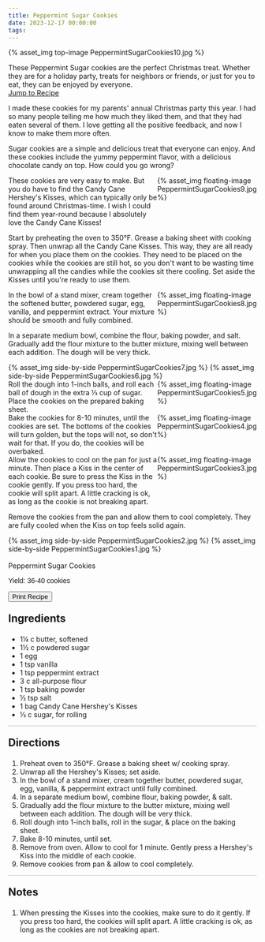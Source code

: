 ```yaml
---
title: Peppermint Sugar Cookies
date: 2023-12-17 00:00:00
tags:
---
```


{% asset_img top-image PeppermintSugarCookies10.jpg %}
<div class="post-body">
These Peppermint Sugar cookies are the perfect Christmas treat. Whether they are for a holiday party, treats for neighbors or friends, or just for you to eat, they can be enjoyed by everyone. 

<br>
<!--more-->

<a class="jump-to-recipe-btn" href="#recipejump"> 
    Jump to Recipe
</a>

I made these cookies for my parents' annual Christmas party this year. I had so many people telling me how much they liked them, and that they had eaten several of them. I love getting all the positive feedback, and now I know to make them more often. 

Sugar cookies are a simple and delicious treat that everyone can enjoy. And these cookies include the yummy peppermint flavor, with a delicious chocolate candy on top. How could you go wrong? 

<div style="display:flex;">
These cookies are very easy to make. But you do have to find the Candy Cane Hershey's Kisses, which can typically only be found around Christmas-time. I wish I could find them year-round because I absolutely love the Candy Cane Kisses!
<div>
    {% asset_img floating-image PeppermintSugarCookies9.jpg %}
</div>
</div>

Start by preheating the oven to 350°F. Grease a baking sheet with cooking spray. Then unwrap all the Candy Cane Kisses. This way, they are all ready for when you place them on the cookies. They need to be placed on the cookies while the cookies are still hot, so you don't want to be wasting time unwrapping all the candies while the cookies sit there cooling. Set aside the Kisses until you're ready to use them. 

<div style="display:flex;">
In the bowl of a stand mixer, cream together the softened butter, powdered sugar, egg, vanilla, and peppermint extract. Your mixture should be smooth and fully combined. 
<div>
    {% asset_img floating-image PeppermintSugarCookies8.jpg %}
</div>
</div>

In a separate medium bowl, combine the flour, baking powder, and salt. Gradually add the flour mixture to the butter mixture, mixing well between each addition. The dough will be very thick. 
<div style="display:flex;">
    {% asset_img side-by-side PeppermintSugarCookies7.jpg %}
    {% asset_img side-by-side PeppermintSugarCookies6.jpg %}
</div>

<div style="display:flex;">
Roll the dough into 1-inch balls, and roll each ball of dough in the extra ⅓ cup of sugar. Place the cookies on the prepared baking sheet. 
<div>
    {% asset_img floating-image PeppermintSugarCookies5.jpg %}
</div>
</div>

<div style="display:flex;">
Bake the cookies for 8-10 minutes, until the cookies are set. The bottoms of the cookies will turn golden, but the tops will not, so don't wait for that. If you do, the cookies will be overbaked. 
<div>
    {% asset_img floating-image PeppermintSugarCookies4.jpg %}
</div>
</div>

<div style="display:flex;">
Allow the cookies to cool on the pan for just a minute. Then place a Kiss in the center of each cookie. Be sure to press the Kiss in the cookie gently. If you press too hard, the cookie will split apart. A little cracking is ok, as long as the cookie is not breaking apart. 
<div>
    {% asset_img floating-image PeppermintSugarCookies3.jpg %}
</div>
</div>

Remove the cookies from the pan and allow them to cool completely. They are fully cooled when the Kiss on top feels solid again. 
<div style="display:flex;">
    {% asset_img side-by-side PeppermintSugarCookies2.jpg %}
    {% asset_img side-by-side PeppermintSugarCookies1.jpg %}
</div>

<br>
</div>

<div id="recipejump"></div>
<div id="recipe">
    <div class="recipe-box">
        <div class="recipe-title-box">
            <div>
                <div class="recipe-title-box-title">
                    <div class="recipe-title-box-header">Peppermint Sugar Cookies</div>
                </div>
                <p class="recipe-title-box-title" style="font-family: Arial;">Yield: 36-40 cookies</p>
            </div>
            <!-- {% asset_img recipe-title-box-img PeppermintSugarCookies10.jpg %} -->
            <button class="print-recipe"
                    type="button"
                    onclick="printDIV('recipe')" >
                Print Recipe
            </button>
        </div>
        <p style="font-size:150%;"><b>Ingredients</b></p>
        <ul class="post-body">
                <li>1¼ c butter, softened</li>
                <li>1½ c powdered sugar</li>
                <li>1 egg</li>
                <li>1 tsp vanilla</li>
                <li>1 tsp peppermint extract</li>
                <li>3 c all-purpose flour</li>
                <li>1 tsp baking powder</li>
                <li>½ tsp salt</li>
                <li>1 bag Candy Cane Hershey's Kisses</li>
                <li>⅓ c sugar, for rolling</li>
        </ul>
        <hr style="height:1px;background-color:rgb(189, 189, 189) ">
        <p style="font-size:150%;"><b>Directions</b></p>
        <ol class="post-body">
            <li>Preheat oven to 350°F. Grease a baking sheet w/ cooking spray.</li>
            <li>Unwrap all the Hershey's Kisses; set aside.</li>
            <li>In the bowl of a stand mixer, cream together butter, powdered sugar, egg, vanilla, & peppermint extract until fully combined.</li>
            <li>In a separate medium bowl, combine flour, baking powder, & salt.</li>
            <li>Gradually add the flour mixture to the butter mixture, mixing well between each addition. The dough will be very thick.</li>
            <li>Roll dough into 1-inch balls, roll in the sugar, & place on the baking sheet.</li>
            <li>Bake 8-10 minutes, until set.</li>
            <li>Remove from oven. Allow to cool for 1 minute. Gently press a Hershey's Kiss into the middle of each cookie.</li>
            <li>Remove cookies from pan & allow to cool completely.</li>
        </ol> 
        <hr style="height:1px;background-color:rgb(189, 189, 189) ">
        <p style="font-size:150%;"><b>Notes</b></p>
        <ol class="post-body">
            <li>When pressing the Kisses into the cookies, make sure to do it gently. If you press too hard, the cookies will split apart. A little cracking is ok, as long as the cookies are not breaking apart.</li>
        </ol>
    </div>
</div>

<br>
